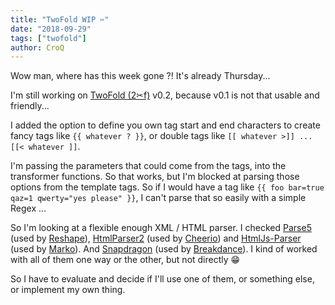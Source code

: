```yaml
---
title: "TwoFold WIP ✂︎"
date: "2018-09-29"
tags: ["twofold"]
author: CroQ
---
```


Wow man, where has this week gone ?! It's already Thursday...

I'm still working on [TwoFold (2✂︎f)](https://github.com/ShinyTrinkets/twofold.js) v0.2, because v0.1 is not that usable and friendly...

I added the option to define you own tag start and end characters to create fancy tags like `{{ whatever ? }}`, or double tags like `[[ whatever >]] ... [[< whatever ]]`.

I'm passing the parameters that could come from the tags, into the transformer functions. So that works, but I'm blocked at parsing those options from the template tags. So if I would have a tag like `{{ foo bar=true qaz=1 qwerty="yes please" }}`, I can't parse that so easily with a simple Regex ...

So I'm looking at a flexible enough XML / HTML parser. I checked [Parse5](https://github.com/inikulin/parse5) (used by [Reshape](https://github.com/reshape/reshape)), [HtmlParser2](https://github.com/fb55/htmlparser2) (used by [Cheerio](https://github.com/cheeriojs/cheerio)) and [HtmlJs-Parser](https://github.com/marko-js/htmljs-parser) (used by [Marko](https://github.com/marko-js/marko)). And [Snapdragon](https://github.com/here-be/snapdragon) (used by [Breakdance](https://github.com/breakdance/breakdance)). I kind of worked with all of them one way or the other, but not directly 😁

So I have to evaluate and decide if I'll use one of them, or something else, or implement my own thing.
